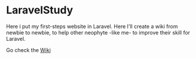 # LaravelStudy
Here i put my first-steps website in Laravel. Here I'll create a wiki from newbie to newbie, to help other neophyte -like me- to improve their skill for Laravel.

Go check the <a href='https://github.com/PManlio/LaravelStudy/wiki'>Wiki</a>
